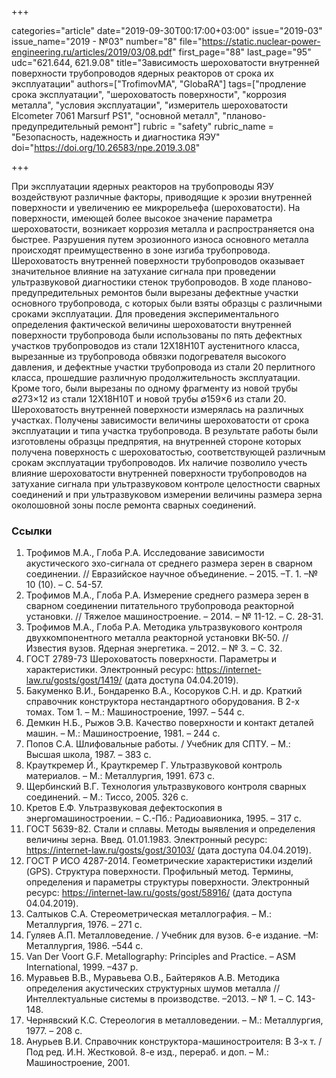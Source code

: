 +++

categories="article"
date="2019-09-30T00:17:00+03:00"
issue="2019-03"
issue_name="2019 - №03"
number="8"
file="https://static.nuclear-power-engineering.ru/articles/2019/03/08.pdf"
first_page="88"
last_page="95"
udc="621.644, 621.9.08"
title="Зависимость шероховатости внутренней поверхности трубопроводов ядерных реакторов от срока их эксплуатации"
authors=["TrofimovMA", "GlobaRA"]
tags=["продление срока эксплуатации", "шероховатость поверхности", "коррозия металла", "условия эксплуатации", "измеритель шероховатости Elcometer 7061 Marsurf PS1", "основной металл", "планово-предупредительный ремонт"]
rubric = "safety"
rubric_name = "Безопасность, надежность и диагностика ЯЭУ"
doi="https://doi.org/10.26583/npe.2019.3.08"

+++

При эксплуатации ядерных реакторов на трубопроводы ЯЭУ воздействуют различные факторы, приводящие к эрозии внутренней поверхности и увеличению ее микрорельефа (шероховатости). На поверхности, имеющей более высокое значение параметра шероховатости, возникает коррозия металла и распространяется она быстрее. Разрушения путем эрозионного износа основного металла происходят преимущественно в зоне изгиба трубопровода. Шероховатость внутренней поверхности трубопроводов оказывает значительное влияние на затухание сигнала при проведении ультразвуковой диагностики стенок трубопроводов. В ходе планово-предупредительных ремонтов были вырезаны дефектные участки основного трубопровода, с которых были взяты образцы с различными сроками эксплуатации. Для проведения экспериментального определения фактической величины шероховатости внутренней поверхности трубопровода были использованы по пять дефектных участков трубопроводов из стали 12Х18Н10Т аустенитного класса, вырезанные из трубопровода обвязки подогревателя высокого давления, и дефектные участки трубопровода из стали 20 перлитного класса, прошедшие различную продолжительность эксплуатации. Кроме того, были вырезаны по одному фрагменту из новой трубы ∅273×12 из стали 12Х18Н10Т и новой трубы ∅159×6 из стали 20. Шероховатость внутренней поверхности измерялась на различных участках. Получены зависимости величины шероховатости от срока эксплуатации и типа участка трубопровода. В результате работы были изготовлены образцы предпрятия, на внутренней стороне которых получена поверхность с шероховатостью, соответствующей различным срокам эксплуатации трубопроводов. Их наличие позволило учесть влияние шероховатости внутренней поверхности трубопроводов на затухание сигнала при ультразвуковом контроле целостности сварных соединений и при ультразвуковом измерении величины размера зерна околошовной зоны после ремонта сварных соединений.

### Ссылки

1. Трофимов М.А., Глоба Р.А. Исследование зависимости акустического эхо-сигнала от среднего размера зерен в сварном соединении. // Евразийское научное объединение. – 2015. –Т. 1. –№ 10 (10). – С. 54-57.
2. Трофимов М.А., Глоба Р.А. Измерение среднего размера зерен в сварном соединении питательного трубопровода реакторной установки. // Тяжелое машиностроение. – 2014. – № 11-12. – С. 28-31.
3. Трофимов М.А., Глоба Р.А. Методика ультразвукового контроля двухкомпонентного металла реакторной установки ВК-50. // Известия вузов. Ядерная энергетика. – 2012. – № 3. – С. 32.
4. ГОСТ 2789-73 Шероховатость поверхности. Параметры и характеристики. Электронный ресурс: https://internet-law.ru/gosts/gost/1419/ (дата доступа 04.04.2019).
5. Бакуменко В.И., Бондаренко В.А., Косоруков С.Н. и др. Краткий справочник конструктора нестандартного оборудования. В 2-х томах. Том 1. – М.: Машиностроение, 1997. – 544 с.
6. Демкин Н.Б., Рыжов Э.В. Качество поверхности и контакт деталей машин. – М.: Машиностроение, 1981. – 244 с.
7. Попов С.А. Шлифовальные работы. / Учебник для СПТУ. – М.: Высшая школа, 1987. – 383 с.
8. Крауткремер Й., Крауткремер Г. Ультразвуковой контроль материалов. – М.: Металлургия, 1991. 673 с.
9. Щербинский В.Г. Технология ультразвукового контроля сварных соединений. – М.: Тиссо, 2005. 326 с.
10. Кретов Е.Ф. Ультразвуковая дефектоскопия в энергомашиностроении. – С.-Пб.: Радиоавионика, 1995. – 317 с.
11. ГОСТ 5639-82. Стали и сплавы. Методы выявления и определения величины зерна. Введ. 01.01.1983. Электронный ресурс: https://internet-law.ru/gosts/gost/30103/ (дата доступа 04.04.2019).
12. ГОСТ Р ИСО 4287-2014. Геометрические характеристики изделий (GPS). Структура поверхности. Профильный метод. Термины, определения и параметры структуры поверхности. Электронный ресурс: https://internet-law.ru/gosts/gost/58916/ (дата доступа 04.04.2019).
13. Салтыков С.А. Стереометрическая металлография. – М.: Металлургия, 1976. – 271 с.
14. Гуляев А.П. Металловедение. / Учебник для вузов. 6-е издание. –М: Металлургия, 1986. –544 с.
15. Van Der Voort G.F. Metallography: Principles and Practice. – ASM International, 1999. –437 p.
16. Муравьев В.В., Муравьева О.В., Байтеряков А.В. Методика определения акустических структурных шумов металла // Интеллектуальные системы в производстве. –2013. – № 1. – С. 143-148.
17. Чернявский К.С. Стереология в металловедении. – М.: Металлургия, 1977. – 208 с.
18. Анурьев В.И. Справочник конструктора-машиностроителя: В 3-х т. / Под ред. И.Н. Жестковой. 8-е изд., перераб. и доп. – М.: Машиностроение, 2001.